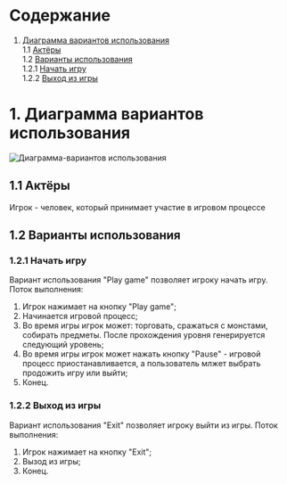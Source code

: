 # Содержание
1. [Диаграмма вариантов использования](#1Диаграмма-вариантов-использования)  
1.1 [Актёры](#11-Актёры)  
1.2 [Варианты использования](#12-Варианты-использования)  
1.2.1 [Начать игру](#13-Начать-игру)  
1.2.2 [Выход из игры](#14-Выход-из-игры) 

# 1. Диаграмма вариантов использования 
![Диаграмма-вариантов использования](https://github.com/KabarykhaVictor750504/SPoH/blob/master/Diagrams/Use%20case/Use%20case.jpg) 
## 1.1 Актёры 
  Игрок - человек, который принимает участие в игровом процессе  

## 1.2 Варианты использования 
### 1.2.1 Начать игру  
Вариант использования "Play game" позволяет игроку начать игру.  
Поток выполнения:
 1. Игрок нажимает на кнопку "Play game";
 2. Начинается игровой процесс;
 3. Во время игры игрок может: торговать, сражаться с монстами, собирать предметы. После прохождения уровня генерируется следующий уровень;  
 4. Во время игры игрок может нажать кнопку "Pause" - игровой процесс приостанавливается, а пользователь млжет выбрать продожить игру или выйти;
 5. Конец.  
 ### 1.2.2 Выход из игры 
 Вариант использования "Exit" позволяет игроку выйти из игры.
 Поток выполнения:
  1. Игрок нажимает на кнопку "Exit";
  2. Вызод из игры;
  3. Конец.
